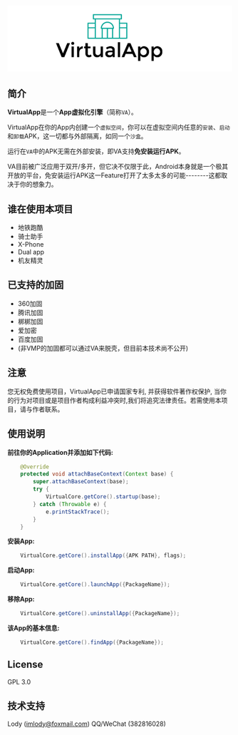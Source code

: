 [![VA banner](https://raw.githubusercontent.com/asLody/VirtualApp/master/Logo.png)](https://github.com/asLody/VirtualApp)

简介
---
**VirtualApp**是一个**App虚拟化引擎**（简称`VA`）。

VirtualApp在你的App内创建一个`虚拟空间`，你可以在虚拟空间内任意的`安装`、`启动`和`卸载`APK，这一切都与外部隔离，如同一个`沙盒`。

运行在`VA`中的APK无需在外部安装，即VA支持**免安装运行APK**。

VA目前被广泛应用于双开/多开，但它决不仅限于此，Android本身就是一个极其开放的平台，免安装运行APK这一Feature打开了太多太多的可能--------这都取决于你的想象力。

谁在使用本项目
-------------
* 地铁跑酷
* 骑士助手
* X-Phone
* Dual app
* 机友精灵

已支持的加固
----------
* 360加固
* 腾讯加固
* 梆梆加固
* 爱加密
* 百度加固
* (非VMP的加固都可以通过VA来脱壳，但目前本技术尚不公开)

注意
-----
您无权免费使用项目，VirtualApp已申请国家专利, 并获得软件著作权保护, 当你的行为对项目或是项目作者构成利益冲突时,我们将追究法律责任。若需使用本项目，请与作者联系。

使用说明
----------

**前往你的Application并添加如下代码:**
```java
    @Override
    protected void attachBaseContext(Context base) {
        super.attachBaseContext(base);
        try {
            VirtualCore.getCore().startup(base);
        } catch (Throwable e) {
            e.printStackTrace();
        }
    }
```
**安装App:**
```java
    VirtualCore.getCore().installApp({APK PATH}, flags);
```
**启动App:**
```java
    VirtualCore.getCore().launchApp({PackageName});
```
**移除App:**
```java
    VirtualCore.getCore().uninstallApp({PackageName});
```
**该App的基本信息:**
```java
    VirtualCore.getCore().findApp({PackageName});
```

License
-------
GPL 3.0

技术支持
------------
Lody (imlody@foxmail.com)
QQ/WeChat (382816028)
